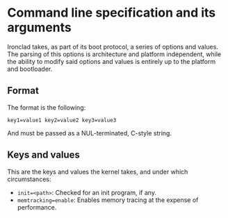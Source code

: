 # Command line specification and its arguments

Ironclad takes, as part of its boot protocol, a series of options and values.
The parsing of this options is architecture and platform independent, while the
ability to modify said options and values is entirely up to the platform and
bootloader.

## Format

The format is the following:

```
key1=value1 key2=value2 key3=value3
```

And must be passed as a NUL-terminated, C-style string.

## Keys and values

This are the keys and values the kernel takes, and under which circumstances:

- `init=<path>`: Checked for an init program, if any.
- `memtracking=enable`: Enables memory tracing at the expense of performance.
